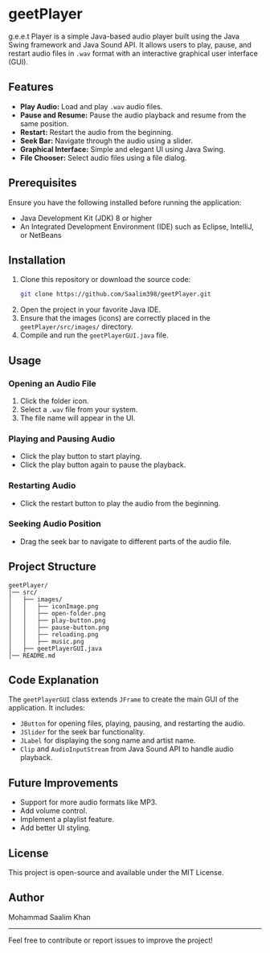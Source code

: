 # geetPlayer

g.e.e.t Player is a simple Java-based audio player built using the Java Swing framework and Java Sound API. It allows users to play, pause, and restart audio files in `.wav` format with an interactive graphical user interface (GUI).

## Features
- **Play Audio:** Load and play `.wav` audio files.
- **Pause and Resume:** Pause the audio playback and resume from the same position.
- **Restart:** Restart the audio from the beginning.
- **Seek Bar:** Navigate through the audio using a slider.
- **Graphical Interface:** Simple and elegant UI using Java Swing.
- **File Chooser:** Select audio files using a file dialog.

## Prerequisites
Ensure you have the following installed before running the application:

- Java Development Kit (JDK) 8 or higher
- An Integrated Development Environment (IDE) such as Eclipse, IntelliJ, or NetBeans

## Installation

1. Clone this repository or download the source code:
   ```sh
   git clone https://github.com/Saalim398/geetPlayer.git
   ```
2. Open the project in your favorite Java IDE.
3. Ensure that the images (icons) are correctly placed in the `geetPlayer/src/images/` directory.
4. Compile and run the `geetPlayerGUI.java` file.

## Usage

### Opening an Audio File
1. Click the folder icon.
2. Select a `.wav` file from your system.
3. The file name will appear in the UI.

### Playing and Pausing Audio
- Click the play button to start playing.
- Click the play button again to pause the playback.

### Restarting Audio
- Click the restart button to play the audio from the beginning.

### Seeking Audio Position
- Drag the seek bar to navigate to different parts of the audio file.

## Project Structure
```
geetPlayer/
│── src/
│   ├── images/
│   │   ├── iconImage.png
│   │   ├── open-folder.png
│   │   ├── play-button.png
│   │   ├── pause-button.png
│   │   ├── reloading.png
│   │   ├── music.png
│   ├── geetPlayerGUI.java
│── README.md
```

## Code Explanation
The `geetPlayerGUI` class extends `JFrame` to create the main GUI of the application. It includes:
- `JButton` for opening files, playing, pausing, and restarting the audio.
- `JSlider` for the seek bar functionality.
- `JLabel` for displaying the song name and artist name.
- `Clip` and `AudioInputStream` from Java Sound API to handle audio playback.

## Future Improvements
- Support for more audio formats like MP3.
- Add volume control.
- Implement a playlist feature.
- Add better UI styling.

## License
This project is open-source and available under the MIT License.

## Author
Mohammad Saalim Khan

---
Feel free to contribute or report issues to improve the project!

